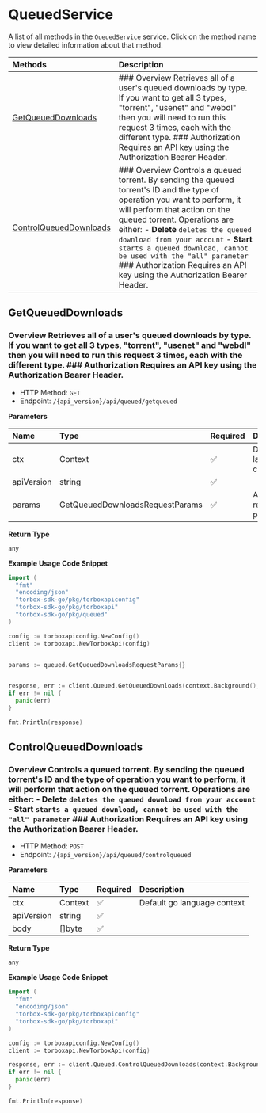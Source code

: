 # QueuedService

A list of all methods in the `QueuedService` service. Click on the method name to view detailed information about that method.

| Methods                                           | Description                                                                                                                                                                                                                                                                                                                                                                                                                   |
| :------------------------------------------------ | :---------------------------------------------------------------------------------------------------------------------------------------------------------------------------------------------------------------------------------------------------------------------------------------------------------------------------------------------------------------------------------------------------------------------------- |
| [GetQueuedDownloads](#getqueueddownloads)         | ### Overview Retrieves all of a user's queued downloads by type. If you want to get all 3 types, "torrent", "usenet" and "webdl" then you will need to run this request 3 times, each with the different type. ### Authorization Requires an API key using the Authorization Bearer Header.                                                                                                                                   |
| [ControlQueuedDownloads](#controlqueueddownloads) | ### Overview Controls a queued torrent. By sending the queued torrent's ID and the type of operation you want to perform, it will perform that action on the queued torrent. Operations are either: - **Delete** `deletes the queued download from your account` - **Start** `starts a queued download, cannot be used with the "all" parameter` ### Authorization Requires an API key using the Authorization Bearer Header. |

## GetQueuedDownloads

### Overview Retrieves all of a user's queued downloads by type. If you want to get all 3 types, "torrent", "usenet" and "webdl" then you will need to run this request 3 times, each with the different type. ### Authorization Requires an API key using the Authorization Bearer Header.

- HTTP Method: `GET`
- Endpoint: `/{api_version}/api/queued/getqueued`

**Parameters**

| Name       | Type                            | Required | Description                   |
| :--------- | :------------------------------ | :------- | :---------------------------- |
| ctx        | Context                         | ✅       | Default go language context   |
| apiVersion | string                          | ✅       |                               |
| params     | GetQueuedDownloadsRequestParams | ✅       | Additional request parameters |

**Return Type**

`any`

**Example Usage Code Snippet**

```go
import (
  "fmt"
  "encoding/json"
  "torbox-sdk-go/pkg/torboxapiconfig"
  "torbox-sdk-go/pkg/torboxapi"
  "torbox-sdk-go/pkg/queued"
)

config := torboxapiconfig.NewConfig()
client := torboxapi.NewTorboxApi(config)


params := queued.GetQueuedDownloadsRequestParams{}


response, err := client.Queued.GetQueuedDownloads(context.Background(), "apiVersion", params)
if err != nil {
  panic(err)
}

fmt.Println(response)
```

## ControlQueuedDownloads

### Overview Controls a queued torrent. By sending the queued torrent's ID and the type of operation you want to perform, it will perform that action on the queued torrent. Operations are either: - **Delete** `deletes the queued download from your account` - **Start** `starts a queued download, cannot be used with the "all" parameter` ### Authorization Requires an API key using the Authorization Bearer Header.

- HTTP Method: `POST`
- Endpoint: `/{api_version}/api/queued/controlqueued`

**Parameters**

| Name       | Type    | Required | Description                 |
| :--------- | :------ | :------- | :-------------------------- |
| ctx        | Context | ✅       | Default go language context |
| apiVersion | string  | ✅       |                             |
| body       | []byte  | ✅       |                             |

**Return Type**

`any`

**Example Usage Code Snippet**

```go
import (
  "fmt"
  "encoding/json"
  "torbox-sdk-go/pkg/torboxapiconfig"
  "torbox-sdk-go/pkg/torboxapi"
)

config := torboxapiconfig.NewConfig()
client := torboxapi.NewTorboxApi(config)

response, err := client.Queued.ControlQueuedDownloads(context.Background(), "apiVersion", request)
if err != nil {
  panic(err)
}

fmt.Println(response)
```

